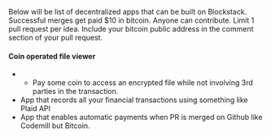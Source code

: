 Below will be list of decentralized apps that can be built on Blockstack.  
Successful merges get paid $10 in bitcoin. 
Anyone can contribute. 
Limit 1 pull request per idea.
Include your bitcoin public address in the comment section of your pull request.

#### Coin operated file viewer 
- * Pay some coin to access an encrypted file while not involving 3rd parties in the transaction.
- App that records all your financial transactions using something like Plaid API
- App that enables automatic payments when PR is merged on Github like Codemill but Bitcoin.
